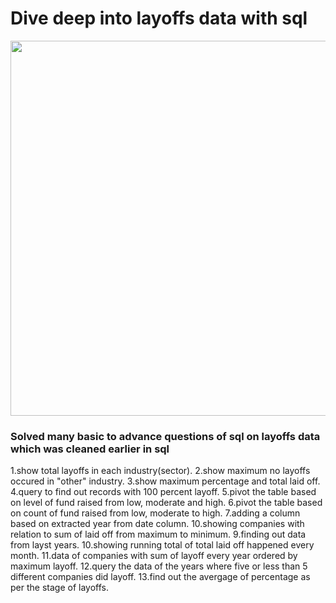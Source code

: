 <h1>Dive deep into layoffs data with sql </h1>
<img width="600px"src="https://github.com/kushal-exe/layoffssql/blob/main/pngtree-layoffs-ink-stained-jobs-letterpress-png-image_12571636.png"> </img>
<h3>Solved many basic to advance questions of sql on layoffs data which was cleaned earlier in sql</h3>

1.show total layoffs in each industry(sector).
2.show maximum no layoffs occured in "other" industry.
3.show maximum percentage and total laid off.
4.query to find out records with 100 percent layoff.
5.pivot the table based on level of fund raised from low, moderate and high.
6.pivot the table based on count of fund raised from low, moderate to high.
7.adding a column based on extracted year from date column.
10.showing companies with relation to sum of laid off from maximum to minimum.
9.finding out data from layst years.
10.showing running total of total laid off happened every month.
11.data of companies with sum of layoff every year ordered by maximum layoff.
12.query the data of the years where five or less than 5 different companies did layoff.
13.find out the avergage of percentage as per the stage of layoffs.

